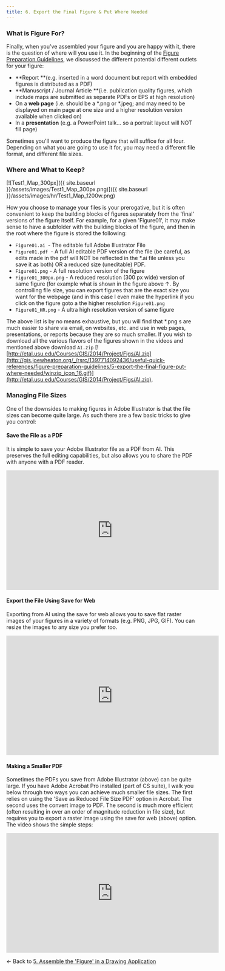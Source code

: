 ```yaml
---
title: 6. Export the Final Figure & Put Where Needed
---
```


### What is Figure For?

Finally, when you've assembled your figure and you are happy with it, there is the question of where will you use it. In the beginning of the [Figure Preparation Guidelines](http://gis.joewheaton.org/useful-quick-references/figure-preparation-guidelines), we discussed the different potential different outlets for your figure: 

- **Report **(e.g. inserted in a word document but report with embedded figures is distributed as a PDF)
- **Manuscript / Journal Article **(i.e. publication quality figures, which include maps are submitted as separate PDFs or EPS at high resolution)
- On a **web page** (i.e. should be a *.png or *.jpeg; and may need to be displayed on main page at one size and a higher resolution version available when clicked on)
- In a **presentation** (e.g. a PowerPoint talk... so a portrait layout will NOT fill page)

Sometimes you'll want to produce the figure that will suffice for all four. Depending on what you are going to use it for, you may need a different file format, and different file sizes. 

### Where and What to Keep?



[![Test1_Map_300px]({{ site.baseurl }}/assets/images/Test1_Map_300px.png)]({{ site.baseurl }}/assets/images/hr/Test1_Map_1200w.png)

How you choose to manage your files is your prerogative, but it is often convenient to keep the building blocks of figures separately from the 'final' versions of the figure itself. For example, for a given 'Figure01', it may make sense to have a subfolder with the building blocks of the figure, and then in the root where the figure is stored the following:

- `Figure01.ai `- The editable full Adobe Illustrator File
- `Figure01.pdf `- A full AI editable PDF version of the file (be careful, as edits made in the pdf will NOT be reflected in the *.ai file unless you save it as both) OR a reduced size (uneditable) PDF.
- `Figure01.png` - A full resolution version of the figure
- `Figure01_300px.png` - A reduced resolution (300 px wide) version of same figure (for example what is shown in the figure above ↑.  By controlling file size, you can export figures that are the exact size you want for the webpage (and in this case I even make the hyperlink if you click on the figure goto a the higher resolution `Figure01.png` 
- `Figure01_HR.png` - A ultra high resolution version of same figure

The above list is by no means exhaustive, but you will find that *.png s are much easier to share via email, on websites, etc. and use in web pages, presentations, or reports because they are so much smaller.  If you wish to download all the various flavors of the figures shown in the videos and mentioned above download `AI.zip` [![http://etal.usu.edu/Courses/GIS/2014/Project/Figs/AI.zip](http://gis.joewheaton.org/_/rsrc/1397714092436/useful-quick-references/figure-preparation-guidelines/5-export-the-final-figure-put-where-needed/winzip_icon_16.gif)](http://etal.usu.edu/Courses/GIS/2014/Project/Figs/AI.zip).

### Managing File Sizes

One of the downsides to making figures in Adobe Illustrator is that the file sizes can become quite large. As such there are a few basic tricks to give you control:

#### Save the File as a PDF

It is simple to save your Adobe Illustrator file as a PDF from AI. This preserves the full editing capabilities, but also allows you to share the PDF with anyone with a PDF reader. 

<iframe width="560" height="315" src="https://www.youtube.com/embed/YhR36doGoC4" frameborder="0" allowfullscreen></iframe>

#### Export the File Using Save for Web

Exporting from AI using the save for web allows you to save flat raster images of your figures in a variety of formats (e.g. PNG, JPG, GIF). You can resize the images to any size you prefer too.

<iframe width="560" height="315" src="https://www.youtube.com/embed/mvmoAuAXr2k" frameborder="0" allowfullscreen></iframe>

#### Making a Smaller PDF

Sometimes the PDFs you save from Adobe Illustrator (above) can be quite large. If you have Adobe Acrobat Pro installed (part of CS suite), I walk you below through two ways you can achieve much smaller file sizes. The first relies on using the 'Save as Reduced File Size PDF' option in Acrobat. The second uses the convert image to PDF. The second is much more efficient (often resulting in over an order of magnitude reduction in file size), but requires you to export a raster image using the save for web (above) option. The video shows the simple steps:

<iframe width="560" height="315" src="https://www.youtube.com/embed/f32V6vc8Diw" frameborder="0" allowfullscreen></iframe>

← Back to  [5. Assemble the 'Figure' in a Drawing Application](http://gis.joewheaton.org/useful-quick-references/figure-preparation-guidelines/4-assemble-the-figure-in-a-drawing-application)

 